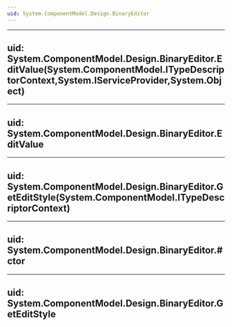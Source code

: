 ```yaml
---
uid: System.ComponentModel.Design.BinaryEditor
---
```


---
uid: System.ComponentModel.Design.BinaryEditor.EditValue(System.ComponentModel.ITypeDescriptorContext,System.IServiceProvider,System.Object)
---

---
uid: System.ComponentModel.Design.BinaryEditor.EditValue
---

---
uid: System.ComponentModel.Design.BinaryEditor.GetEditStyle(System.ComponentModel.ITypeDescriptorContext)
---

---
uid: System.ComponentModel.Design.BinaryEditor.#ctor
---

---
uid: System.ComponentModel.Design.BinaryEditor.GetEditStyle
---
